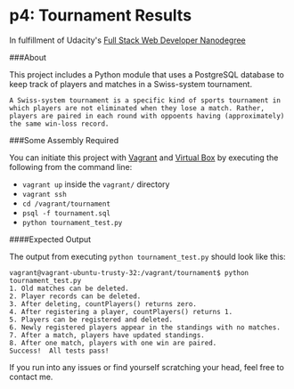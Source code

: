 p4: Tournament Results
====

In fulfillment of Udacity's [Full Stack Web Developer Nanodegree](https://www.udacity.com/course/full-stack-web-developer-nanodegree--nd004)

###About
 
This project includes a Python module that uses a PostgreSQL database to keep track of players and matches in a Swiss-system tournament.


```
A Swiss-system tournament is a specific kind of sports tournament in which players are not eliminated when they lose a match. Rather, players are paired in each round with oppoents having (approximately) the same win-loss record.
```

>
###Some Assembly Required


You can initiate this project with [Vagrant](https://www.vagrantup.com/) and [Virtual Box](https://www.virtualbox.org/) by executing the following from the command line:

* `vagrant up` inside the `vagrant/` directory
* `vagrant ssh`
* `cd /vagrant/tournament`
* `psql -f tournament.sql`
* `python tournament_test.py`



####Expected Output

The output from executing `python tournament_test.py` should look like this:

```
vagrant@vagrant-ubuntu-trusty-32:/vagrant/tournament$ python tournament_test.py
1. Old matches can be deleted.
2. Player records can be deleted.
3. After deleting, countPlayers() returns zero.
4. After registering a player, countPlayers() returns 1.
5. Players can be registered and deleted.
6. Newly registered players appear in the standings with no matches.
7. After a match, players have updated standings.
8. After one match, players with one win are paired.
Success!  All tests pass!
```

If you run into any issues or find yourself scratching your head, 
feel free to contact me. 
